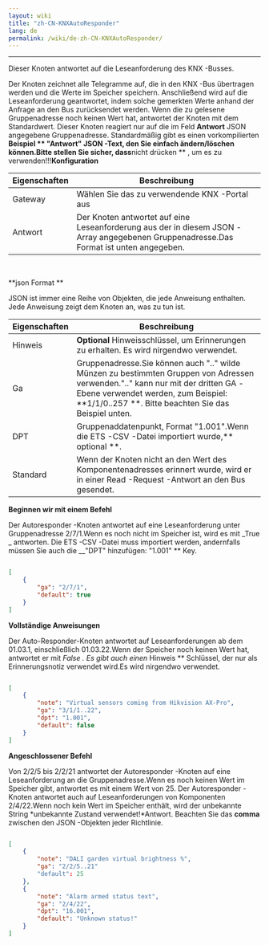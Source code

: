 ```yaml
---
layout: wiki
title: "zh-CN-KNXAutoResponder"
lang: de
permalink: /wiki/de-zh-CN-KNXAutoResponder/
---
```

---

<p> Dieser Knoten antwortet auf die Leseanforderung des KNX -Busses.

Der Knoten zeichnet alle Telegramme auf, die in den KNX -Bus übertragen werden und die Werte im Speicher speichern.
Anschließend wird auf die Leseanforderung geantwortet, indem solche gemerkten Werte anhand der Anfrage an den Bus zurücksendet werden.
Wenn die zu gelesene Gruppenadresse noch keinen Wert hat, antwortet der Knoten mit dem Standardwert.
Dieser Knoten reagiert nur auf die im Feld **Antwort** JSON angegebene Gruppenadresse.
Standardmäßig gibt es einen vorkompilierten **Beispiel ** "Antwort" JSON -Text, den Sie einfach ändern/löschen können.Bitte stellen Sie sicher, dass**nicht drücken ** , um es zu verwenden!!!**Konfiguration**

| Eigenschaften | Beschreibung |
|-|-|
| Gateway | Wählen Sie das zu verwendende KNX -Portal aus |
| Antwort | Der Knoten antwortet auf eine Leseanforderung aus der in diesem JSON -Array angegebenen Gruppenadresse.Das Format ist unten angegeben.|

<br/>

\*\*json Format \*\*

JSON ist immer eine Reihe von Objekten, die jede Anweisung enthalten. Jede Anweisung zeigt dem Knoten an, was zu tun ist.

| Eigenschaften |Beschreibung |
|-|-|
| Hinweis | **Optional** Hinweisschlüssel, um Erinnerungen zu erhalten. Es wird nirgendwo verwendet.|
| Ga |Gruppenadresse.Sie können auch ".." wilde Münzen zu bestimmten Gruppen von Adressen verwenden.".." kann nur mit der dritten GA -Ebene verwendet werden, zum Beispiel: \*\*1/1/0..257 **. Bitte beachten Sie das Beispiel unten.|
| DPT | Gruppenaddatenpunkt, Format "1.001".Wenn die ETS -CSV -Datei importiert wurde,** optional \*\*. |
| Standard |Wenn der Knoten nicht an den Wert des Komponentenadresses erinnert wurde, wird er in einer Read -Request -Antwort an den Bus gesendet.|

**Beginnen wir mit einem Befehl**

Der Autoresponder -Knoten antwortet auf eine Leseanforderung unter Gruppenadresse 2/7/1.Wenn es noch nicht im Speicher ist, wird es mit _True _ antworten.
Die ETS -CSV -Datei muss importiert werden, andernfalls müssen Sie auch die __"DPT" hinzufügen: "1.001" \*\* Key.

```json

[
    {
        "ga": "2/7/1",
        "default": true
    }
]
```

**Vollständige Anweisungen**

Der Auto-Responder-Knoten antwortet auf Leseanforderungen ab dem 01.03.1, einschließlich 01.03.22.Wenn der Speicher noch keinen Wert hat, antwortet er mit _False _.
Es gibt auch einen__ Hinweis \*\* Schlüssel, der nur als Erinnerungsnotiz verwendet wird.Es wird nirgendwo verwendet.

```json

[
    {
        "note": "Virtual sensors coming from Hikvision AX-Pro",
        "ga": "3/1/1..22",
        "dpt": "1.001",
        "default": false
    }
]
```

**Angeschlossener Befehl**

Von 2/2/5 bis 2/2/21 antwortet der Autoresponder -Knoten auf eine Leseanforderung an die Gruppenadresse.Wenn es noch keinen Wert im Speicher gibt, antwortet es mit einem Wert von 25.
Der Autoresponder -Knoten antwortet auch auf Leseanforderungen von Komponenten 2/4/22.Wenn noch kein Wert im Speicher enthält, wird der unbekannte String \*unbekannte Zustand verwendet!\*Antwort.
Beachten Sie das **comma** zwischen den JSON -Objekten jeder Richtlinie.

```json

[
    {
        "note": "DALI garden virtual brightness %",
        "ga": "2/2/5..21"
        "default": 25
    },
    {
        "note": "Alarm armed status text",
        "ga": "2/4/22",
        "dpt": "16.001",
        "default": "Unknown status!"
    }
]
```

<br/>
